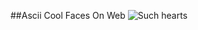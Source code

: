 ##Ascii Cool Faces On Web
![Such
hearts](http://31.media.tumblr.com/a4a2760a1b30cd2dced4801920caee3a/tumblr_mnn3ra4nRb1sn19dmo1_400.gif)
